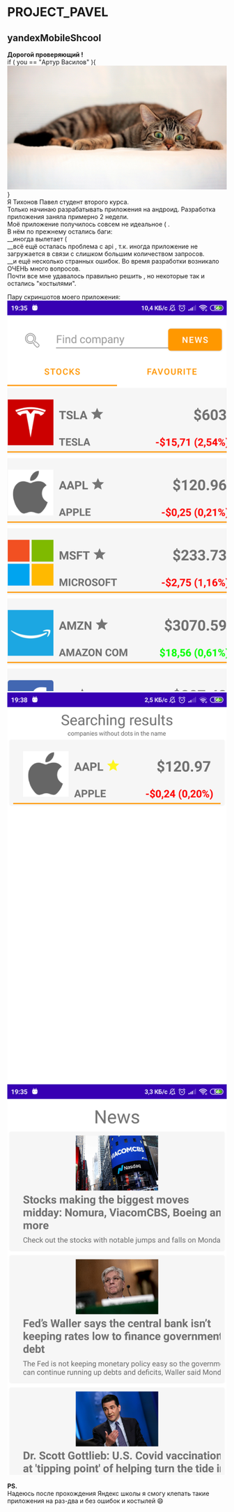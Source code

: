 PROJECT_PAVEL
=====================
yandexMobileShcool
-----------------------------------

**Дорогой проверяющий !**  
 if ( you ==  "Артур Василов" ){
     ![fonstola.ru_364958_1920x1080.jpg](fonstola.ru_364958_1920x1080.jpg)
 }  
Я Тихонов Павел студент второго курса.  
Только начинаю разрабатывать приложения на андроид. 
Разработка приложения заняла примерно 2 недели.  
Моё приложение получилось совсем не идеальное ( .  
В нём по прежнему остались баги:  
__иногда вылетает (  
__всё ещё осталась проблема с api , т.к. иногда приложение не загружается в связи с слишком большим количеством запросов.  
__и ещё несколько странных ошибок.
Во время разработки возникало ОЧЕНЬ много вопросов.  
Почти все мне удавалось правильно решить , но некоторые так и остались "костылями".  

Пару скриншотов моего приложения:  
 ![Screenshot_2021-03-29-19-35-23-228_com.example.project_pavel.png](Screenshot_2021-03-29-19-35-23-228_com.example.project_pavel.png)  
 ![Screenshot_2021-03-29-19-38-29-936_com.example.project_pavel.png](Screenshot_2021-03-29-19-38-29-936_com.example.project_pavel.png)
 ![Screenshot_2021-03-29-19-35-18-237_com.example.project_pavel.png](Screenshot_2021-03-29-19-35-18-237_com.example.project_pavel.png)

  
**PS.**  
Надеюсь после прохождения Яндекс школы я смогу клепать такие приложения на раз-два и без ошибок и костылей 😄
 
